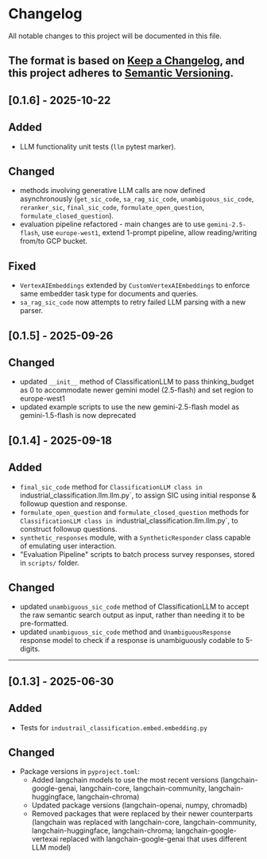 # Changelog

All notable changes to this project will be documented in this file.

The format is based on [Keep a Changelog](https://keepachangelog.com/en/1.0.0/), and this project adheres to
[Semantic Versioning](https://semver.org/spec/v2.0.0.html).
---
## [0.1.6] - 2025-10-22

## Added
- LLM functionality unit tests (`llm` pytest marker).

## Changed
- methods involving generative LLM calls are now defined asynchronously (`get_sic_code`, `sa_rag_sic_code`, `unambiguous_sic_code`, `reranker_sic`, `final_sic_code`, `formulate_open_question`, `formulate_closed_question`).
- evaluation pipeline refactored - main changes are to use `gemini-2.5-flash`, use `europe-west1`, extend 1-prompt pipeline, allow reading/writing from/to GCP bucket.

## Fixed
- `VertexAIEmbeddings` extended by `CustomVertexAIEmbeddings` to enforce same embedder task type for documents and queries.
- `sa_rag_sic_code` now attempts to retry failed LLM parsing with a new parser.


## [0.1.5] - 2025-09-26

## Changed
- updated `__init__` method of ClassificationLLM to pass thinking_budget as 0 to accommodate newer gemini model (2.5-flash) and set region to europe-west1
- updated example scripts to use the new gemini-2.5-flash model as gemini-1.5-flash is now deprecated

## [0.1.4] - 2025-09-18

## Added
- `final_sic_code` method for `ClassificationLLM class in `industrial_classification.llm.llm.py`, to assign SIC using initial response & followup question and response.
- `formulate_open_question` and `formulate_closed_question` methods for  `ClassificationLLM class in `industrial_classification.llm.llm.py`, to construct followup questions.
- `synthetic_responses` module, with a `SyntheticResponder` class capable of emulating user interaction.
- "Evaluation Pipeline" scripts to batch process survey responses, stored in `scripts/` folder.

## Changed
- updated `unambiguous_sic_code` method of ClassificationLLM to accept the raw semantic search output as input, rather than needing it to be pre-formatted.
- updated `unambiguous_sic_code` method and `UnambiguousResponse` response model to check if a response is unambiguously codable to 5-digits.

---
## [0.1.3] - 2025-06-30

## Added
- Tests for `industrail_classification.embed.embedding.py`

## Changed
- Package versions in `pyproject.toml`:
    - Added langchain models to use the most recent versions (langchain-google-genai, langchain-core, langchain-community, langchain-huggingface, langchain-chroma)
    - Updated package versions (langchain-openai, numpy, chromadb)
    - Removed packages that were replaced by their newer counterparts (langchain was replaced with langchain-core, langchain-community, langchain-huggingface, langchain-chroma; langchain-google-vertexai replaced with langchain-google-genai that uses different LLM model)
